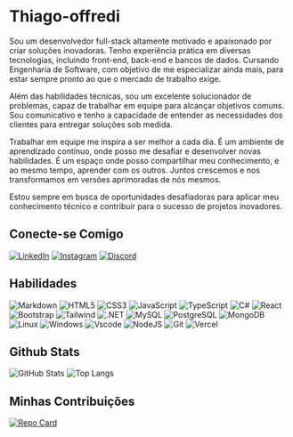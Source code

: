 # Thiago-offredi
 Sou um desenvolvedor full-stack altamente motivado e apaixonado por criar soluções inovadoras. Tenho experiência prática em diversas tecnologias, incluindo front-end, back-end e bancos de dados. Cursando Engenharia de Software, com objetivo de me especializar ainda mais, para estar sempre pronto ao que o mercado de trabalho exige.

Além das habilidades técnicas, sou um excelente solucionador de problemas, capaz de trabalhar em equipe para alcançar objetivos comuns. Sou comunicativo e tenho a capacidade de entender as necessidades dos clientes para entregar soluções sob medida.

Trabalhar em equipe me inspira a ser melhor a cada dia. É um ambiente de aprendizado contínuo, onde posso me desafiar e desenvolver novas habilidades. É um espaço onde posso compartilhar meu conhecimento, e ao mesmo tempo, aprender com os outros. Juntos crescemos e nos transformamos em versões aprimoradas de nós mesmos.

Estou sempre em busca de oportunidades desafiadoras para aplicar meu conhecimento técnico e contribuir para o sucesso de projetos inovadores. 
## Conecte-se Comigo

[![LinkedIn](https://img.shields.io/badge/LinkedIn-0077b5?style=for-the-badge&logo=linkedin&logoColor=white)](https://www.linkedin.com/in/thiago-offredi/)
[![Instagram](https://img.shields.io/badge/-Instagram-%23E4405F?style=for-the-badge&logo=instagram&logoColor=white)](https://www.instagram.com/ThiagoOffredi/)
[![Discord](https://img.shields.io/badge/Discord-7289DA?style=for-the-badge&logo=discord&logoColor=white)](https://discord.com/channels/thiagooffredi/)

## Habilidades

![Markdown](https://img.shields.io/badge/Markdown-000?style=for-the-badge&logo=markdown)
![HTML5](https://img.shields.io/badge/HTML5-E34F26?style=for-the-badge&logo=html5&logoColor=white)
![CSS3](https://img.shields.io/badge/CSS3-1572B6?style=for-the-badge&logo=css3&logoColor=white)
![JavaScript](https://img.shields.io/badge/JavaScript-F7DF1E?style=for-the-badge&logo=javascript&logoColor=black)
![TypeScript](https://img.shields.io/badge/TypeScript-007ACC?style=for-the-badge&logo=typescript&logoColor=white)
![C#](https://img.shields.io/badge/C%23-239120?style=for-the-badge&logo=c-sharp&logoColor=white)
![React](https://img.shields.io/badge/React-20232A?style=for-the-badge&logo=react&logoColor=61DAFB)
![Bootstrap](https://img.shields.io/badge/-boostrap-0D1117?style=for-the-badge&logo=bootstrap&labelColor=0D1117)
![Tailwind](https://img.shields.io/badge/tailwindcss-%2338B2AC.svg?style=for-the-badge&logo=tailwind-css&logoColor=white)
![.NET](https://img.shields.io/badge/.NET-5C2D91?style=for-the-badge&logo=.net&logoColor=white)
![MySQL](https://img.shields.io/badge/MySQL-00000F?style=for-the-badge&logo=mysql&logoColor=white)
![PostgreSQL](https://img.shields.io/badge/PostgreSQL-000?style=for-the-badge&logo=postgresql)
![MongoDB](https://img.shields.io/badge/MongoDB-%234ea94b.svg?style=for-the-badge&logo=mongodb&logoColor=white)
![Linux](https://img.shields.io/badge/Linux-000?style=for-the-badge&logo=linux&logoColor=FCC624)
![Windows](https://img.shields.io/badge/Windows-000?style=for-the-badge&logo=windows&logoColor=2CA5E0)
![Vscode](https://img.shields.io/badge/Vscode-007ACC?style=for-the-badge&logo=visual-studio-code&logoColor=white)
![NodeJS](https://img.shields.io/badge/node.js-6DA55F?style=for-the-badge&logo=node.js&logoColor=white)
![Git](https://img.shields.io/badge/GIT-E44C30?style=for-the-badge&logo=git&logoColor=white)
![Vercel](https://img.shields.io/badge/vercel-%23000000.svg?style=for-the-badge&logo=vercel&logoColor=white)

## Github Stats

![GitHub Stats](https://github-readme-stats.vercel.app/api?username=Thiago-Offredi&theme=transparent&bg_color=000&border_color=blcakC&show_icons=true&icon_color=orange&title_color=orange&text_color=orange)
![Top Langs](https://github-readme-stats-git-masterrstaa-rickstaa.vercel.app/api/top-langs/?username=Thiago-Offredi&layout=compact&bg_color=000&border_color=30A3DC&title_color=E94D5F&text_color=FFF)

## Minhas Contribuições

[![Repo Card](https://github-readme-stats.vercel.app/api/pin/?username=Thiago-Offredi&repo=SEUREPOSITORIO&bg_color=000&border_color=30A3DC&show_icons=true&icon_color=30A3DC&title_color=E94D5F&text_color=FFF)](https://github.com/Thiago-Offredi/dio-lab-open-source/tree/main)
